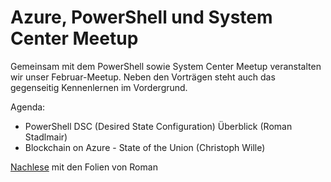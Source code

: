 # Azure, PowerShell und System Center Meetup 

Gemeinsam mit dem PowerShell sowie System Center Meetup veranstalten wir unser Februar-Meetup. Neben den Vorträgen steht auch 
das gegenseitig Kennenlernen im Vordergrund.

Agenda:

 * PowerShell DSC (Desired State Configuration) Überblick (Roman Stadlmair)
 * Blockchain on Azure - State of the Union (Christoph Wille) 
 
 [Nachlese](http://www.powershell.co.at/nachlese-usergroup-treffen-23-feb-2017/) mit den Folien von Roman
 